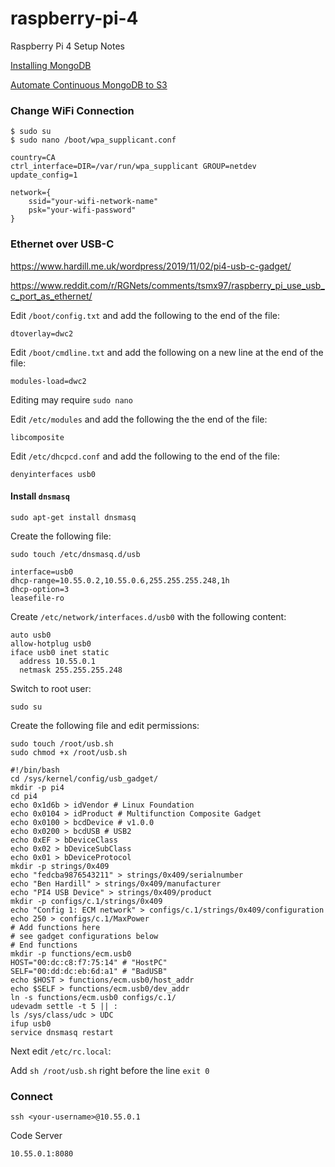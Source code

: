 # raspberry-pi-4
Raspberry Pi 4 Setup Notes

[Installing MongoDB](https://www.mongodb.com/developer/products/mongodb/mongodb-on-raspberry-pi/)

[Automate Continuous MongoDB to S3](https://www.mongodb.com/developer/products/atlas/automated-continuous-data-copying-from-mongodb-to-s3/)

### Change WiFi Connection

```
$ sudo su
$ sudo nano /boot/wpa_supplicant.conf
```

```
country=CA
ctrl_interface=DIR=/var/run/wpa_supplicant GROUP=netdev
update_config=1

network={
    ssid="your-wifi-network-name"
    psk="your-wifi-password"
}
```

### Ethernet over USB-C

https://www.hardill.me.uk/wordpress/2019/11/02/pi4-usb-c-gadget/

https://www.reddit.com/r/RGNets/comments/tsmx97/raspberry_pi_use_usb_c_port_as_ethernet/

Edit `/boot/config.txt` and add the following to the end of the file:
```
dtoverlay=dwc2
```

Edit `/boot/cmdline.txt` and add the following on a new line at the end of the file:
```
modules-load=dwc2
```

Editing may require `sudo nano`

Edit `/etc/modules` and add the following the the end of the file:
```
libcomposite
```

Edit `/etc/dhcpcd.conf` and add the following to the end of the file:
```
denyinterfaces usb0
```

#### Install `dnsmasq`
```
sudo apt-get install dnsmasq
```

Create the following file:
```
sudo touch /etc/dnsmasq.d/usb
```
```
interface=usb0
dhcp-range=10.55.0.2,10.55.0.6,255.255.255.248,1h
dhcp-option=3
leasefile-ro
```

Create `/etc/network/interfaces.d/usb0` with the following content:
```
auto usb0
allow-hotplug usb0
iface usb0 inet static
  address 10.55.0.1
  netmask 255.255.255.248
```

Switch to root user:
```
sudo su
```

Create the following file and edit permissions:
```
sudo touch /root/usb.sh
sudo chmod +x /root/usb.sh
```
```
#!/bin/bash
cd /sys/kernel/config/usb_gadget/
mkdir -p pi4
cd pi4
echo 0x1d6b > idVendor # Linux Foundation
echo 0x0104 > idProduct # Multifunction Composite Gadget
echo 0x0100 > bcdDevice # v1.0.0
echo 0x0200 > bcdUSB # USB2
echo 0xEF > bDeviceClass
echo 0x02 > bDeviceSubClass
echo 0x01 > bDeviceProtocol
mkdir -p strings/0x409
echo "fedcba9876543211" > strings/0x409/serialnumber
echo "Ben Hardill" > strings/0x409/manufacturer
echo "PI4 USB Device" > strings/0x409/product
mkdir -p configs/c.1/strings/0x409
echo "Config 1: ECM network" > configs/c.1/strings/0x409/configuration
echo 250 > configs/c.1/MaxPower
# Add functions here
# see gadget configurations below
# End functions
mkdir -p functions/ecm.usb0
HOST="00:dc:c8:f7:75:14" # "HostPC"
SELF="00:dd:dc:eb:6d:a1" # "BadUSB"
echo $HOST > functions/ecm.usb0/host_addr
echo $SELF > functions/ecm.usb0/dev_addr
ln -s functions/ecm.usb0 configs/c.1/
udevadm settle -t 5 || :
ls /sys/class/udc > UDC
ifup usb0
service dnsmasq restart
```

Next edit `/etc/rc.local`:

Add `sh /root/usb.sh` right before the line `exit 0`

### Connect

```
ssh <your-username>@10.55.0.1
```

Code Server
```
10.55.0.1:8080
```
